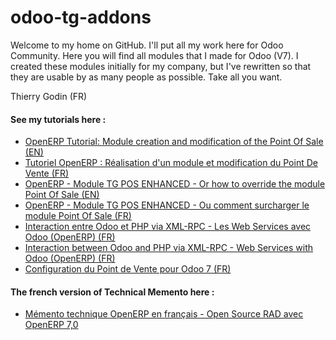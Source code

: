 odoo-tg-addons
==============

Welcome to my home on GitHub.
I'll put all my work here for Odoo Community.
Here you will find all modules that I made for Odoo (V7). 
I created these modules initially for my company, but I've rewritten so that they are usable by as many people as possible. 
Take all you want.

Thierry Godin (FR)

#### See my tutorials here :

- [OpenERP Tutorial: Module creation and modification of the Point Of Sale (EN)](http://thierry-godin.developpez.com/openerp/tutorial-module-creation-pos-modification-english-version/)
- [Tutoriel OpenERP : Réalisation d'un module et modification du Point De Vente (FR)](http://thierry-godin.developpez.com/openerp/tutoriel-openerp-realisation-module-web-pour-point-vente/)
- [OpenERP - Module TG POS ENHANCED - Or how to override the module Point Of Sale (EN)](http://thierry-godin.developpez.com/openerp/openerp-module-pos-enhanced-en/)
- [OpenERP - Module TG POS ENHANCED - Ou comment surcharger le module Point Of Sale (FR)](http://thierry-godin.developpez.com/openerp/openerp-module-pos-enhanced-fr/)
- [Interaction entre Odoo et PHP via XML-RPC - Les Web Services avec Odoo (OpenERP) (FR)](http://thierry-godin.developpez.com/openerp/openerp-xmlrpc-php-fr/)
- [Interaction between Odoo and PHP via XML-RPC - Web Services with Odoo (OpenERP) (FR)](http://thierry-godin.developpez.com/openerp/openerp-xmlrpc-php-en/)
- [Configuration du Point de Vente pour Odoo 7 (FR)](http://thierry-godin.developpez.com/openerp/odoo7-tutoriel-configuration-point-of-sale-fr/)


#### The french version of Technical Memento here :

- [Mémento technique OpenERP en français - Open Source RAD avec OpenERP 7,0](http://thierry-godin.developpez.com/openerp/memento-technique-openerp-fr/)
